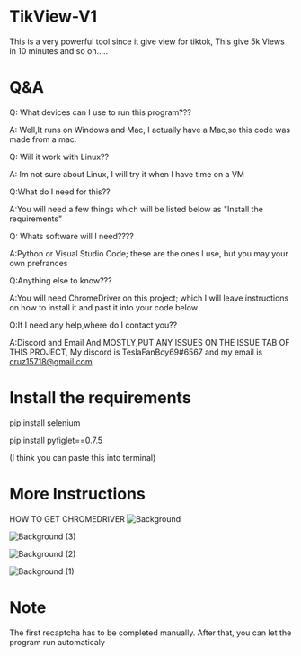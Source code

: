 # TikView-V1
This is a very powerful tool since it give view for tiktok,
This give 5k Views in 10 minutes and so on.....

# Q&A
Q: What devices can I use to run this program???

A: Well,It runs on Windows and Mac, I actually have a Mac,so this code was made from a mac.




Q: Will it work with Linux??

A: Im not sure about Linux, I will try it when I have time on a VM




Q:What do I need for this??

A:You will need a few things which will be listed below as "Install the requirements"




Q: Whats software will I need????

A:Python or Visual Studio Code; these are the ones I use, but you may your own prefrances




Q:Anything else to know???

A:You will need ChromeDriver on this project; which I will leave instructions on how to install it and past it into your code below




Q:If I need any help,where do I contact you??

A:Discord and Email And MOSTLY,PUT ANY ISSUES ON THE ISSUE TAB OF THIS PROJECT,
  My discord is TeslaFanBoy69#6567 and my email is cruz15718@gmail.com



# Install the requirements

pip install selenium

pip install pyfiglet==0.7.5

(I think you can paste this into terminal)


# More Instructions 
HOW TO GET CHROMEDRIVER
![Background](https://user-images.githubusercontent.com/85808670/148602679-27948888-d24f-414a-a7ef-1654cbd9dd01.png)

![Background (3)](https://user-images.githubusercontent.com/85808670/148602716-90a473e0-5048-45cc-b8dc-938b3d6536fb.png)

![Background (2)](https://user-images.githubusercontent.com/85808670/148602740-cedbeafa-c0d6-4acd-ad7b-987e98733f03.png)

![Background (1)](https://user-images.githubusercontent.com/85808670/148602761-2a29c9bc-4cd0-4e31-bb16-8bb9c69ae45e.png)

# Note

The first recaptcha has to be completed manually.
After that, you can let the program run automaticaly
